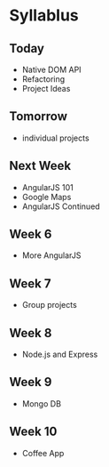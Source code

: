# Syllablus

## Today

* Native DOM API
* Refactoring
* Project Ideas

## Tomorrow

* individual projects

## Next Week

* AngularJS 101
* Google Maps
* AngularJS Continued

## Week 6

* More AngularJS

## Week 7

* Group projects

## Week 8

* Node.js and Express

## Week 9

* Mongo DB

## Week 10

* Coffee App

